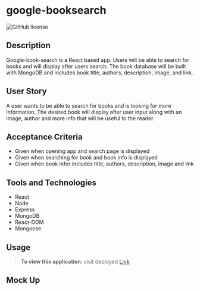 # google-booksearch
![GitHub license](https://img.shields.io/badge/license-MIT-pink.svg) 

## Description
Google-book-search is a React based app. Users will be able to search for books and will display after users search. The book database will be built with MongoDB and includes book title, authors, description, image, and link. 

## User Story
A user wants to be able to search for books and is looking for more information. The desired book will display after user input along with an image, author and more info that will be useful to the reader.

## Acceptance Criteria
- Given when opening app and search page is displayed
- Given when searching for book and book info is displayed
- Given when book infor includes title, authors, description, image and link

## Tools and Technologies
- React
- Node
- Express
- MongoDB
- React-DOM
- Mongoose

## Usage 
> **To view this application**: visit deployed [Link](https://gentle-gorge-94839.herokuapp.com/)

## Mock Up


